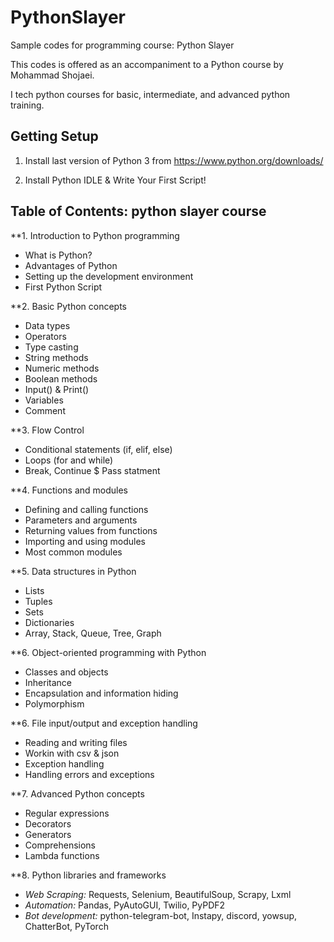 # PythonSlayer
Sample codes for programming course: Python Slayer

This codes is offered as an accompaniment to a Python course by Mohammad Shojaei.

I tech python courses for basic, intermediate, and advanced python training.

Getting Setup
-------------

1) Install last version of Python 3 from https://www.python.org/downloads/

2) Install Python IDLE & Write Your First Script! 


Table of Contents: python slayer course
-------------
**1. Introduction to Python programming
- What is Python?
- Advantages of Python
- Setting up the development environment
- First Python Script

**2. Basic Python concepts
- Data types
- Operators
- Type casting
- String methods
- Numeric methods
- Boolean methods
- Input() & Print()
- Variables
- Comment

**3. Flow Control
- Conditional statements (if, elif, else)
- Loops (for and while)
- Break, Continue $ Pass statment

**4. Functions and modules
- Defining and calling functions
- Parameters and arguments
- Returning values from functions
- Importing and using modules
- Most common modules

**5. Data structures in Python
- Lists
- Tuples
- Sets
- Dictionaries
- Array, Stack, Queue, Tree, Graph

**6. Object-oriented programming with Python
- Classes and objects
- Inheritance
- Encapsulation and information hiding
- Polymorphism

**6. File input/output and exception handling
- Reading and writing files
- Workin with csv & json
- Exception handling
- Handling errors and exceptions

**7. Advanced Python concepts
- Regular expressions
- Decorators
- Generators
- Comprehensions
- Lambda functions

**8. Python libraries and frameworks
- *Web Scraping:* Requests, Selenium, BeautifulSoup, Scrapy, Lxml
- *Automation:* Pandas, PyAutoGUI, Twilio, PyPDF2
- *Bot development:* python-telegram-bot, Instapy, discord, yowsup, ChatterBot, PyTorch

